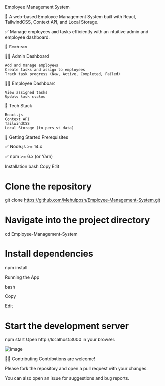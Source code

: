  Employee Management System
 
🚀 A web-based Employee Management System built with React, TailwindCSS, Context API, and Local Storage.

✅ Manage employees and tasks efficiently with an intuitive admin and employee dashboard.


📌 Features

🧑‍💼 Admin Dashboard

    Add and manage employees
    Create tasks and assign to employees
    Track task progress (New, Active, Completed, Failed)

👨‍💻 Employee Dashboard

    View assigned tasks
    Update task status

🌙 Tech Stack

    React.js
    Context API
    TailwindCSS
    Local Storage (to persist data)

🚀 Getting Started
Prerequisites

✅ Node.js >= 14.x

✅ npm >= 6.x (or Yarn)

Installation
    bash
    Copy
    Edit

# Clone the repository
git clone https://github.com/Mehulposh/Employee-Management-System.git

# Navigate into the project directory
cd Employee-Management-System

# Install dependencies
npm install

Running the App

bash

Copy

Edit

# Start the development server
npm start
Open http://localhost:3000 in your browser.




![image](https://github.com/user-attachments/assets/e0b712d4-c9fd-45a7-bc69-a90f3b6e5bff)

🧑‍💻 Contributing
Contributions are welcome!

Please fork the repository and open a pull request with your changes.

You can also open an issue for suggestions and bug reports.
